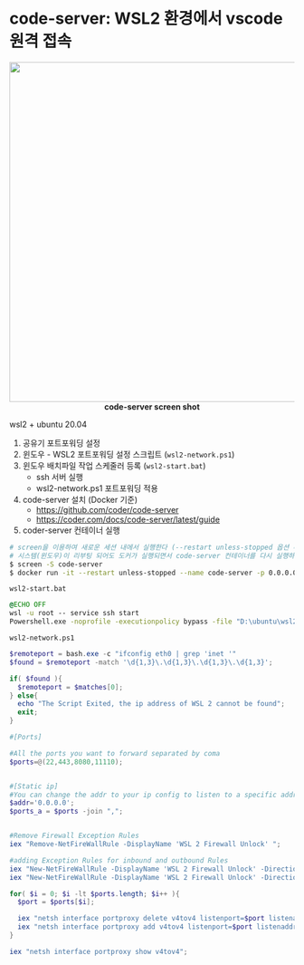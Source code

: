 # code-server: WSL2 환경에서 vscode 원격 접속

<img width="600" src="/docs/assets/development/env/code-server/code-server.png" />
<figcaption align="center">
  <b>code-server screen shot</b>
</figcaption>

wsl2 + ubuntu 20.04

1. 공유기 포트포워딩 설정
2. 윈도우 - WSL2 포트포워딩 설정 스크립트 (`wsl2-network.ps1`)
3. 윈도우 배치파일 작업 스케줄러 등록 (`wsl2-start.bat`)
   - ssh 서버 실행
   - wsl2-network.ps1 포트포워딩 적용
4. code-server 설치 (Docker 기준)
   - https://github.com/coder/code-server
   - https://coder.com/docs/code-server/latest/guide
5. coder-server 컨테이너 실행 
```sh
# screen을 이용하여 새로운 세션 내에서 실행한다 (--restart unless-stopped 옵션 추가)
# 시스템(윈도우)이 리부팅 되어도 도커가 실행되면서 code-server 컨테이너를 다시 실행하게 된다.
$ screen -S code-server
$ docker run -it --restart unless-stopped --name code-server -p 0.0.0.0:11110:8080   -v "$HOME/.config:/home/coder/.config"   -v "$PWD:/home/coder/project"   -u "$(id -u):$(id -g)"   -e "DOCKER_USER=$USER"   codercom/code-server:latest
```

`wsl2-start.bat`

```bat
@ECHO OFF
wsl -u root -- service ssh start
Powershell.exe -noprofile -executionpolicy bypass -file "D:\ubuntu\wsl2-network.ps1"
```

`wsl2-network.ps1`

```ps1
$remoteport = bash.exe -c "ifconfig eth0 | grep 'inet '"
$found = $remoteport -match '\d{1,3}\.\d{1,3}\.\d{1,3}\.\d{1,3}';

if( $found ){
  $remoteport = $matches[0];
} else{
  echo "The Script Exited, the ip address of WSL 2 cannot be found";
  exit;
}

#[Ports]

#All the ports you want to forward separated by coma
$ports=@(22,443,8080,11110);


#[Static ip]
#You can change the addr to your ip config to listen to a specific address
$addr='0.0.0.0';
$ports_a = $ports -join ",";


#Remove Firewall Exception Rules
iex "Remove-NetFireWallRule -DisplayName 'WSL 2 Firewall Unlock' ";

#adding Exception Rules for inbound and outbound Rules
iex "New-NetFireWallRule -DisplayName 'WSL 2 Firewall Unlock' -Direction Outbound -LocalPort $ports_a -Action Allow -Protocol TCP";
iex "New-NetFireWallRule -DisplayName 'WSL 2 Firewall Unlock' -Direction Inbound -LocalPort $ports_a -Action Allow -Protocol TCP";

for( $i = 0; $i -lt $ports.length; $i++ ){
  $port = $ports[$i];

  iex "netsh interface portproxy delete v4tov4 listenport=$port listenaddress=$addr";
  iex "netsh interface portproxy add v4tov4 listenport=$port listenaddress=$addr connectport=$port connectaddress=$remoteport";
}

iex "netsh interface portproxy show v4tov4";
```
